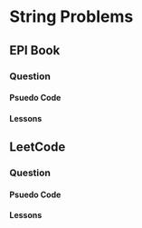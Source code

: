 # String Problems

## EPI Book

### Question 

#### Psuedo Code

#### Lessons

## LeetCode

### Question 

#### Psuedo Code

#### Lessons
